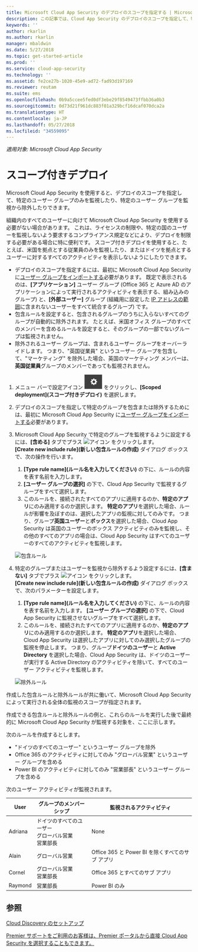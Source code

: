 ```yaml
---
title: Microsoft Cloud App Security のデプロイのスコープを指定する | Microsoft Docs
description: この記事では、Cloud App Security のデプロイのスコープを指定して、特定のユーザーやグループを含めたり除外したりする方法について説明します。
keywords: ''
author: rkarlin
ms.author: rkarlin
manager: mbaldwin
ms.date: 5/27/2018
ms.topic: get-started-article
ms.prod: ''
ms.service: cloud-app-security
ms.technology: ''
ms.assetid: fe2ce27b-1020-45e9-ad72-fad93d197169
ms.reviewer: reutam
ms.suite: ems
ms.openlocfilehash: 0b9a5ccee5fed0df3ebe29f8549473ffbb36a0b3
ms.sourcegitcommit: 0d73d21f961dc883f01a329bcf16dcaf070dca2a
ms.translationtype: HT
ms.contentlocale: ja-JP
ms.lasthandoff: 05/27/2018
ms.locfileid: "34559095"
---
```

*適用対象: Microsoft Cloud App Security*


# スコープ付きデプロイ <a name="scoped-deployment"></a> 

Microsoft Cloud App Security を使用すると、デプロイのスコープを指定して、特定のユーザー グループのみを監視したり、特定のユーザー グループを監視から除外したりできます。

組織内のすべてのユーザーに向けて Microsoft Cloud App Security を使用する必要がない場合があります。 これは、ライセンスの制限や、特定の国のユーザーを監視しないよう要求するコンプライアンス規定などにより、デプロイを制限する必要がある場合に特に便利です。 スコープ付きデプロイを使用すると、たとえば、米国を拠点とする従業員のみを監視したり、またはドイツを拠点とするユーザーに対するすべてのアクティビティを表示しないようにしたりできます。 

- デプロイのスコープを指定するには、最初に Microsoft Cloud App Security に[ユーザー グループをインポートする](user-groups.md)必要があります。 既定で表示されるのは、**[アプリケーション]** ユーザー グループ (Office 365 と Azure AD のアプリケーションによって実行されるアクティビティを表示する、組み込みのグループ) と、**[外部ユーザー]** グループ (組織用に設定した [IP アドレスの範囲](ip-tags.md)に含まれないユーザーをすべて統合するグループ) です。
- 包含ルールを設定すると、包含されるグループのうちに入らないすべてのグループが自動的に除外されます。 たとえば、米国オフィス グループのすべてのメンバーを含めるルールを設定すると、そのグループの一部でないグループは監視されません。
- 除外されるユーザー グループは、含まれるユーザー グループをオーバーライドします。 つまり、"英国従業員" というユーザー グループを包含して、"マーケティング" を除外した場合、英国のマーケティング メンバーは、**英国従業員**グループのメンバーであっても監視されません。

1. メニュー バーで設定アイコン ![設定アイコン](./media/settings-icon.png "設定アイコン") をクリックし、**[Scoped deployment]\(スコープ付きデプロイ\)** を選択します。  

2. デプロイのスコープを指定して特定のグループを包含または除外するためには、最初に Microsoft Cloud App Security に[ユーザー グループをインポートする](user-groups.md)必要があります。 

3. Microsoft Cloud App Security で特定のグループを監視するように設定するには、**[含める]** タブでプラス ![アイコン](./media/plus-icon.png) をクリックします。 <br>**[Create new include rule]\(新しい包含ルールの作成\)** ダイアログ ボックスで、次の操作を行います。

    1. **[Type rule name]\(ルール名を入力してください\)** の下に、ルールの内容を表す名前を入力します。
    2. **[ユーザー グループの選択]** の下で、Cloud App Security で監視するグループをすべて選択します。
    3. このルールを、接続されたすべてのアプリに適用するのか、**特定のアプリ**にのみ適用するのか選択します。 **特定のアプリ**を選択した場合、ルールが影響を及ぼすのは、選択したアプリの監視に対してのみです。 つまり、グループ**英国ユーザー**と**ボックス**を選択した場合、Cloud App Security は英国のユーザーのボックス アクティビティのみを監視し、その他のすべてのアプリの場合は、Cloud App Security はすべてのユーザーのすべてのアクティビティを監視します。
     
     ![包含ルール](./media/include-rule.png)

4. 特定のグループまたはユーザーを監視から除外するよう設定するには、**[含まない]** タブでプラス ![アイコン](./media/plus-icon.png) をクリックします。 <br>**[Create new include rule]\(新しい包含ルールの作成\)** ダイアログ ボックスで、次のパラメーターを設定します。

    1. **[Type rule name]\(ルール名を入力してください\)** の下に、ルールの内容を表す名前を入力します。
    **[ユーザー グループの選択]** の下で、Cloud App Security に監視させないグループをすべて選択します。
    2. このルールを、接続されたすべてのアプリに適用するのか、**特定のアプリ**にのみ適用するのか選択します。 **特定のアプリ**を選択した場合、Cloud App Security は選択したアプリに対してのみ選択したグループの監視を停止します。 つまり、グループ**ドイツのユーザー**と **Active Directory** を選択した場合、Cloud App Security は、ドイツのユーザーが実行する Active Directory のアクティビティを除いて、すべてのユーザー アクティビティを監視します。
    
    ![除外ルール](./media/exclude-rule.png)

作成した包含ルールと除外ルールが共に働いて、Microsoft Cloud App Security によって実行される全体の監視のスコープが指定されます。

作成できる包含ルールと除外ルールの例と、これらのルールを実行した後で最終的に Microsoft Cloud App Security が監視する対象を、ここに示します。

次のルールを作成するとします。

- "ドイツのすべてのユーザー" というユーザー グループを除外
- Office 365 のアクティビティに対してのみ "グローバル営業" というユーザー グループを含める
- Power BI のアクティビティに対してのみ "営業部長" というユーザー グループを含める

次のユーザー アクティビティが監視されます。

|User|グループのメンバーシップ|監視されるアクティビティ|
|----|----|----|
|Adriana|ドイツのすべてのユーザー<br>グローバル営業<br>営業部長|None|
|Alain|グローバル営業|Office 365 と Power BI を除くすべてのサブ アプリ|
|Cornel|グローバル営業<br>営業部長|Office 365 とすべてのサブ アプリ|
|Raymond|営業部長|Power BI のみ|


  
    
## <a name="see-also"></a>参照  
[Cloud Discovery のセットアップ](set-up-cloud-discovery.md)   

[Premier サポートをご利用のお客様は、Premier ポータルから直接 Cloud App Security を選択することもできます。](https://premier.microsoft.com/)  
  
  
